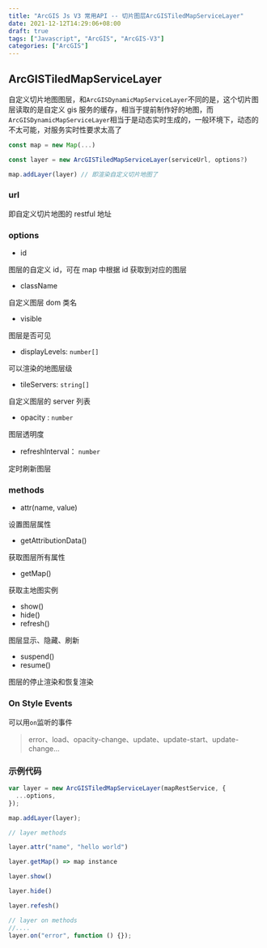 ```yaml
---
title: "ArcGIS Js V3 常用API -- 切片图层ArcGISTiledMapServiceLayer"
date: 2021-12-12T14:29:06+08:00
draft: true
tags: ["Javascript", "ArcGIS", "ArcGIS-V3"]
categories: ["ArcGIS"]
---
```


## ArcGISTiledMapServiceLayer

自定义切片地图图层，和`ArcGISDynamicMapServiceLayer`不同的是，这个切片图层读取的是自定义 gis 服务的缓存，相当于提前制作好的地图，而`ArcGISDynamicMapServiceLayer`相当于是动态实时生成的，一般环境下，动态的不太可能，对服务实时性要求太高了

```js
const map = new Map(...)

const layer = new ArcGISTiledMapServiceLayer(serviceUrl, options?)

map.addLayer(layer) // 即渲染自定义切片地图了
```

### url

即自定义切片地图的 restful 地址

### options

- id

图层的自定义 id，可在 map 中根据 id 获取到对应的图层

- className

自定义图层 dom 类名

- visible

图层是否可见

- displayLevels: `number[]`

可以渲染的地图层级

- tileServers: `string[]`

自定义图层的 server 列表

- opacity : `number`

图层透明度

- refreshInterval： `number`

定时刷新图层

### methods

- attr(name, value)

设置图层属性

- getAttributionData()

获取图层所有属性

- getMap()

获取主地图实例

- show()
- hide()
- refresh()

图层显示、隐藏、刷新

- suspend()
- resume()

图层的停止渲染和恢复渲染

### On Style Events

可以用`on`监听的事件

> error、load、opacity-change、update、update-start、update-change...

### 示例代码

```js
var layer = new ArcGISTiledMapServiceLayer(mapRestService, {
  ...options,
});

map.addLayer(layer);

// layer methods

layer.attr("name", "hello world")

layer.getMap() => map instance

layer.show()

layer.hide()

layer.refesh()

// layer on methods
//....
layer.on("error", function () {});
```
